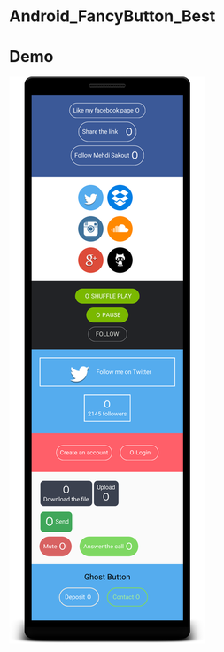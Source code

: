 # Android_FancyButton_Best
# Demo

![](https://github.com/bulbulhossen/Android_FancyButton_Best/blob/master/demo.png?raw=true)
